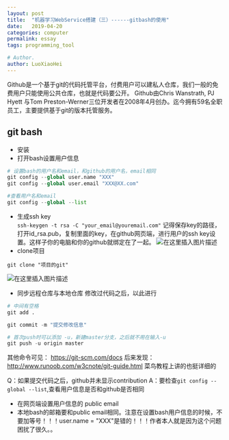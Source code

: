 ```yaml
---
layout: post
title:  "机器学习WebService搭建（三）------gitbash的使用"
date:   2019-04-20
categories: computer
permalink: essay
tags: programming_tool

# Author.
author: LuoXiaoHei
---
```

Github是一个基于git的代码托管平台，付费用户可以建私人仓库，我们一般的免费用户只能使用公共仓库，也就是代码要公开。
Github由Chris Wanstrath, PJ Hyett 与Tom Preston-Werner三位开发者在2008年4月创办。迄今拥有59名全职员工，主要提供基于git的版本托管服务。<!-- more -->

## git bash
- 安装
- 打开bash设置用户信息
```python
# 设置bash的用户名和email，和github的用户名，email相同
git config --global user.name "XXX"
git config --global user.email "XXX@XX.com"

#查看用户名和email
git config --global --list 
```
- 生成ssh key  
 ```ssh-keygen -t rsa -C "your_email@youremail.com"```
 记得保存key的路径，打开id_rsa.pub，复制里面的key，在github网页端，进行用户的ssh key设置。这样子你的电脑和你的github就绑定在了一起。
![在这里插入图片描述](https://img-blog.csdnimg.cn/20190420212818452.png?x-oss-process=image/watermark,type_ZmFuZ3poZW5naGVpdGk,shadow_10,text_aHR0cHM6Ly9ibG9nLmNzZG4ubmV0L3FxXzM3ODQ0MTQy,size_16,color_FFFFFF,t_70)
- clone项目
```
git clone "项目的git"
```
![在这里插入图片描述](https://img-blog.csdnimg.cn/2019042021305661.png?x-oss-process=image/watermark,type_ZmFuZ3poZW5naGVpdGk,shadow_10,text_aHR0cHM6Ly9ibG9nLmNzZG4ubmV0L3FxXzM3ODQ0MTQy,size_16,color_FFFFFF,t_70)
- 同步远程仓库与本地仓库
修改过代码之后，以此进行
```python
# 中间有空格
git add . 

git commit -m "提交修改信息"   

# 首次push时可以添加 -u，新建master分支，之后就不用在输入-u
git push -u origin master 
```
其他命令可见： https://git-scm.com/docs
后来发现：http://www.runoob.com/w3cnote/git-guide.html 菜鸟教程上讲的也挺详细的

Q：如果提交代码之后，github并未显示contribution
A：要检查```git config --global --list```,查看用户信息是否和github是否相同
- 在网页端设置用户信息的 public email 
- 本地bash的邮箱要和public email相同。注意在设置bash用户信息的时候，不要加等号！！！user.name = "XXX"是错的！！！作者本人就是因为这个问题困扰了很久。。

